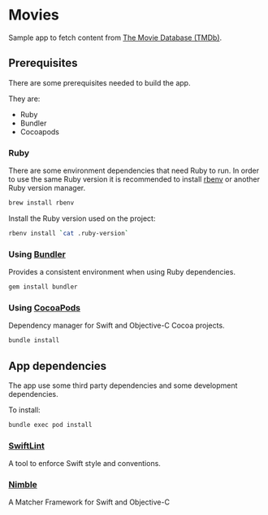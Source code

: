 # Movies

Sample app to fetch content from [The Movie Database (TMDb)](https://www.themoviedb.org/documentation/api).

## Prerequisites

There are some prerequisites needed to build the app.

They are:

- Ruby
- Bundler
- Cocoapods

### Ruby

There are some environment dependencies that need Ruby to run. In order to use
the same Ruby version it is recommended to install
[rbenv](https://github.com/rbenv/rbenv) or another Ruby version manager.

```sh
brew install rbenv
```

Install the Ruby version used on the project:

```sh
rbenv install `cat .ruby-version`
```

### Using [Bundler](https://bundler.io/)

Provides a consistent environment when using Ruby dependencies.

```sh
gem install bundler
```

### Using [CocoaPods](https://cocoapods.org/)

Dependency manager for Swift and Objective-C Cocoa projects.

```sh
bundle install
```

## App dependencies

The app use some third party dependencies and some development dependencies.

To install:

```sh
bundle exec pod install
```

### [SwiftLint](https://github.com/realm/SwiftLint)

A tool to enforce Swift style and conventions.

### [Nimble](https://github.com/Quick/Nimble)

A Matcher Framework for Swift and Objective-C
